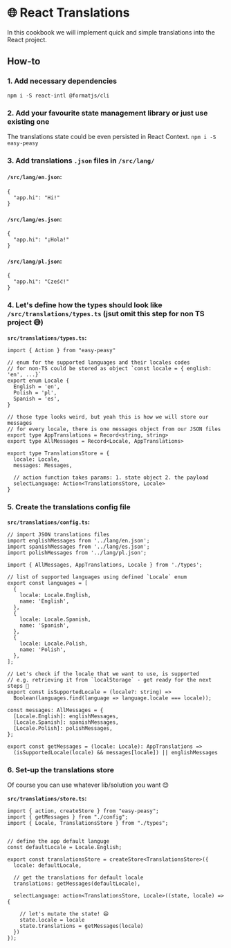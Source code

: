 # 🌐 React Translations

In this cookbook we will implement quick and simple translations into the React project.
## How-to
### 1. Add necessary dependencies
  ```npm i -S react-intl @formatjs/cli```

### 2. Add your favourite state management library or just use existing one

  The translations state could be even persisted in React Context.
```npm i -S easy-peasy```

### 3. Add translations `.json` files in `/src/lang/`

  #### `/src/lang/en.json`:
    {
      "app.hi": "Hi!"
    }
    
  #### `/src/lang/es.json`:
    {
      "app.hi": "¡Hola!"
    }

  #### `/src/lang/pl.json`:
    {
      "app.hi": "Cześć!"
    }

### 4. Let's define how the types should look like `/src/translations/types.ts` (jsut omit this step for non TS project 😅)
__`src/translations/types.ts`:__
  ```
  import { Action } from "easy-peasy"

  // enum for the supported languages and their locales codes
  // for non-TS could be stored as object `const locale = { english: 'en', ...}`
  export enum Locale {
    English = 'en',
    Polish = 'pl',
    Spanish = 'es',
  }

  // those type looks weird, but yeah this is how we will store our messages
  // for every locale, there is one messages object from our JSON files
  export type AppTranslations = Record<string, string>
  export type AllMessages = Record<Locale, AppTranslations>

  export type TranslationsStore = {
    locale: Locale,
    messages: Messages,

    // action function takes params: 1. state object 2. the payload
    selectLanguage: Action<TranslationsStore, Locale>
  }
  ```

### 5. Create the translations config file
__`src/translations/config.ts`:__
  ```
  // import JSON translations files
  import englishMessages from '../lang/en.json';
  import spanishMessages from '../lang/es.json';
  import polishMessages from '../lang/pl.json';

  import { AllMessages, AppTranslations, Locale } from './types';

  // list of supported languages using defined `Locale` enum
  export const languages = [
    {
      locale: Locale.English,
      name: 'English',
    },
    {
      locale: Locale.Spanish,
      name: 'Spanish',
    },
    {
      locale: Locale.Polish,
      name: 'Polish',
    },
  ];

  // Let's check if the locale that we want to use, is supported
  // e.g. retrieving it from `localStorage` - get ready for the next steps 🤗
  export const isSupportedLocale = (locale?: string) =>
    Boolean(languages.find(language => language.locale === locale));

  const messages: AllMessages = {
    [Locale.English]: englishMessages,
    [Locale.Spanish]: spanishMessages,
    [Locale.Polish]: polishMessages,
  };

  export const getMessages = (locale: Locale): AppTranslations =>
    (isSupportedLocale(locale) && messages[locale]) || englishMessages
  ```

### 6. Set-up the translations store
Of course you can use whatever lib/solution you want 😊

__`src/translations/store.ts`:__
  ```
  import { action, createStore } from "easy-peasy";
  import { getMessages } from "./config";
  import { Locale, TranslationsStore } from "./types";


  // define the app default languge
  const defaultLocale = Locale.English;

  export const translationsStore = createStore<TranslationsStore>({
    locale: defaultLocale, 

    // get the translations for default locale
    translations: getMessages(defaultLocale),

    selectLanguage: action<TranslationsStore, Locale>((state, locale) => {
      
      // let's mutate the state! 😄
      state.locale = locale
      state.translations = getMessages(locale)
    })
  });
  ```